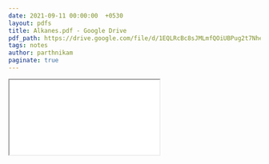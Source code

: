 ```yaml
---
date: 2021-09-11 00:00:00  +0530
layout: pdfs
title: Alkanes.pdf - Google Drive
pdf_path: https://drive.google.com/file/d/1EQLRcBc8sJMLmfQOiUBPug2t7Nhelkmv/preview?usp=sharing
tags: notes
author: parthnikam
paginate: true
---
```


<iframe class="embed-pdf" src="{{ page.pdf_path }}#toolbar=0" seamless="seamless" scrolling="no" style="overflow:hidden"></iframe>
